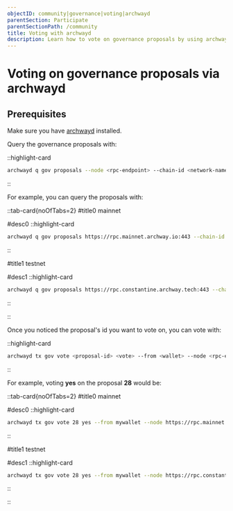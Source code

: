 ```yaml
---
objectID: community|governance|voting|archwayd
parentSection: Participate
parentSectionPath: /community
title: Voting with archwayd
description: Learn how to vote on governance proposals by using archwayd.
---
```





# Voting on governance proposals via archwayd


## Prerequisites

Make sure you have [archwayd](../developers/developer-tools/daemon) installed.

Query the governance proposals with:

::highlight-card

```bash
archwayd q gov proposals --node <rpc-endpoint> --chain-id <network-name>

```

::

For example, you can query the proposals with:




::tab-card{noOfTabs=2}
#title0
mainnet

#desc0
::highlight-card

```bash
archwayd q gov proposals https://rpc.mainnet.archway.io:443 --chain-id archway-1
```


::

#title1
testnet

#desc1
::highlight-card


```bash
archwayd q gov proposals https://rpc.constantine.archway.tech:443 --chain-id constantine-3
```


::

::






Once you noticed the proposal's id you want to vote on, you can vote with:

::highlight-card

```bash
archwayd tx gov vote <proposal-id> <vote> --from <wallet> --node <rpc-endpoint> --chain-id <network-name>
```
::

For example, voting **yes** on the proposal **28** would be:






::tab-card{noOfTabs=2}
#title0
mainnet

#desc0
::highlight-card

```bash
archwayd tx gov vote 28 yes --from mywallet --node https://rpc.mainnet.archway.io:443 --chain-id archway-1
```
::

#title1
testnet

#desc1
::highlight-card

```bash
archwayd tx gov vote 28 yes --from mywallet --node https://rpc.constantine.archway.tech:443 --chain-id constantine-3

```

::

::



